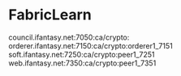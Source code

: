 # FabricLearn
council.ifantasy.net:7050:ca/crypto:
orderer.ifantasy.net:7150:ca/crypto:orderer1_7151
soft.ifantasy.net:7250:ca/crypto:peer1_7251
web.ifantasy.net:7350:ca/crypto:peer1_7351